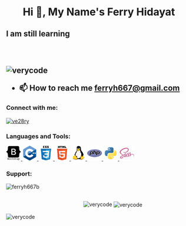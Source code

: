 <h1 align="center">Hi 👋, My Name's Ferry Hidayat</h1>
<h2 align"center">I am still learning<h2> <br>
<p align="left"> <img src="https://komarev.com/ghpvc/?username=verycode&label=Profile%20views&color=0e75b6&style=flat" alt="verycode" /> </p>

- 📫 How to reach me **ferryh667@gmail.com**

<h3 align="left">Connect with me:</h3>
<p align="left">
<a href="https://instagram.com/ve28ry" target="blank"><img align="center" src="https://raw.githubusercontent.com/rahuldkjain/github-profile-readme-generator/master/src/images/icons/Social/instagram.svg" alt="ve28ry" height="30" width="40" /></a>
</p>

<h3 align="left">Languages and Tools:</h3>
<p align="left"> <a href="https://getbootstrap.com" target="_blank" rel="noreferrer"> <img src="https://raw.githubusercontent.com/devicons/devicon/master/icons/bootstrap/bootstrap-plain-wordmark.svg" alt="bootstrap" width="40" height="40"/> </a> <a href="https://www.w3schools.com/cpp/" target="_blank" rel="noreferrer"> <img src="https://raw.githubusercontent.com/devicons/devicon/master/icons/cplusplus/cplusplus-original.svg" alt="cplusplus" width="40" height="40"/> </a> <a href="https://www.w3schools.com/css/" target="_blank" rel="noreferrer"> <img src="https://raw.githubusercontent.com/devicons/devicon/master/icons/css3/css3-original-wordmark.svg" alt="css3" width="40" height="40"/> </a> <a href="https://www.w3.org/html/" target="_blank" rel="noreferrer"> <img src="https://raw.githubusercontent.com/devicons/devicon/master/icons/html5/html5-original-wordmark.svg" alt="html5" width="40" height="40"/> </a> <a href="https://www.linux.org/" target="_blank" rel="noreferrer"> <img src="https://raw.githubusercontent.com/devicons/devicon/master/icons/linux/linux-original.svg" alt="linux" width="40" height="40"/> </a> <a href="https://www.php.net" target="_blank" rel="noreferrer"> <img src="https://raw.githubusercontent.com/devicons/devicon/master/icons/php/php-original.svg" alt="php" width="40" height="40"/> </a> <a href="https://www.python.org" target="_blank" rel="noreferrer"> <img src="https://raw.githubusercontent.com/devicons/devicon/master/icons/python/python-original.svg" alt="python" width="40" height="40"/> </a> <a href="https://sass-lang.com" target="_blank" rel="noreferrer"> <img src="https://raw.githubusercontent.com/devicons/devicon/master/icons/sass/sass-original.svg" alt="sass" width="40" height="40"/> </a> </p>

<h3 align="left">Support:</h3>
<p><a href="https://www.buymeacoffee.com/ferryh667b"> <img align="left" src="https://cdn.buymeacoffee.com/buttons/v2/default-yellow.png" height="50" width="210" alt="ferryh667b" /></a></p><br><br>

<p><img align="left" src="https://github-readme-stats.vercel.app/api/top-langs?username=verycode&show_icons=true&locale=en&layout=compact" alt="verycode" /></p>

<p>&nbsp;<img align="center" src="https://github-readme-stats.vercel.app/api?username=verycode&show_icons=true&locale=en" alt="verycode" /></p>

<p><img align="center" src="https://github-readme-streak-stats.herokuapp.com/?user=verycode&" alt="verycode" /></p>
